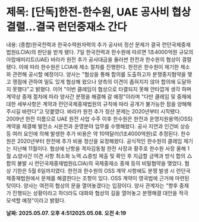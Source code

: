 # **제목: [단독]한전-한수원, UAE 공사비 협상 결렬…결국 런던중재소 간다**

  내용: (종합)한국전력과 한국수력원자력의 추가 공사비 정산 문제가 결국 런던국제중재법원(LCIA)의 판단을 받게 됐다. 7일 한국전력과 한수원에 따르면 1조4000억원 규모의 아랍에미리트(UAE) 바라카 원전 추가 공사대금을 둘러싼 한전과 한수원의 협상이 결렬됐다. 이에 따라 한수원은 LCIA에 제소 절차를 진행한다. 한전은 한수원이 제기한 제소와 관련해 공시할 예정이다.  양사는 "협상을 통해 합의를 도출하고자 분쟁중지협약을 맺고 쟁점에 관하여 밀도 있게 협상해 왔으나 양측의 이견이 좁혀지지 않아 합의에 도달하지 못했다"고 밝혔다. 이어 "이번 클레임이 협상으로 타결되지 못해 안타깝게 생각 하며 계약상 중재 절차에 따라 양사간 분쟁을 해결해 갈 예정"이라며 "다만 클레임 및 중재에 대한 세부사항은 계약과 런던국제중재법원의 규칙에 따라 공개가 불가능한 점을 양해해주시길 바란다"고 덧붙였다. 바라카 원전 추가 정산 문제는 2020년부터 시작됐다. 2009년 한전 이름으로 UAE 원전 사업 수주 이후 한수원은 한전과 운영지원용역(OSS) 계약을 체결해 발전소 시운전과 운영분야 업무를 수행해왔다. 공사 지연과 인건비 상승 등 여러 요인에 의해 발생한 추가 비용은 약 10억달러(1조4000억원)로 추정된다. 한수원은 2020년부터 한전에 추가 비용 정산을 요청해왔다.  공식적인 한수원의 클레임 제기는 지난해 11월이다. 협상에 난항을 격자김동철 한전 사장과 황주호 한수원 사장 올해 1월  △양사간 이견 사항 최소화 노력 △증빙 제출 및 확인 후 지급할 금액과 방식 합의 △합의 불발 시 런던국제중재법원(LCIA)의 국제중재소 중재 등의 비밀협약을 맺었다. 협상 기한은 5월 6일까지였다. 한전과 한수원의 OSS 계약 사항에도 분쟁 발생 시 런던국제중재법원에서 문제를 해결한다는 조항이 있다. OSS 계약이 영국법에 근거에 마련된 탓이다. 양사는 여전히 협상의 문을 열어놓겠다는 입장이다. 양사 관계자는 "향후 중재가 진행되는 상황이라고 하더라도 대화와 협상의 길을 열어놓고 분쟁해결 대안을 적극 모색할 예정"이라고 밝혔다.

  **날짜: 2025.05.07. 오후 4:512025.05.08. 오전 4:19**